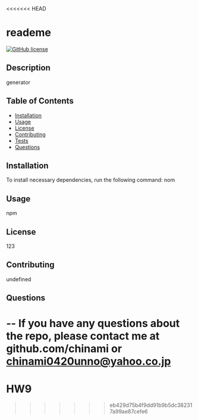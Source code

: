 <<<<<<< HEAD

# reademe

[![GitHub license](https://img.shields.io/github/license/Naereen/StrapDown.js.svg)](https://github.com/Naereen/StrapDown.js/blob/master/LICENSE)

## Description

generator

## Table of Contents

- [Installation](#Installation)
- [Usage](#Usage)
- [License](#License)
- [Contributing](#Contributing)
- [Tests](#Tests)
- [Questions](#Questions)

## Installation

To install necessary dependencies, run the following command:
nom

## Usage

npm

## License

123

## Contributing

undefined

## Questions

--
If you have any questions about the repo, please contact me at github.com/chinami or chinami0420unno@yahoo.co.jp
=======

# HW9

> > > > > > > eb429d75b4f9dd91b9b5dc382317a99ae87cefe6
